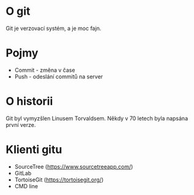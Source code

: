 # O git

Git je verzovací systém, a je moc fajn.


# Pojmy
* Commit - změna v čase
* Push - odeslání commitů na server

# O historii

Git byl vymyzšlen Linusem Torvaldsem. Někdy v 70 letech byla napsána první verze.

# Klienti gitu

* SourceTree (https://www.sourcetreeapp.com/)
* GitLab
* TortoiseGit (https://tortoisegit.org/)
* CMD line